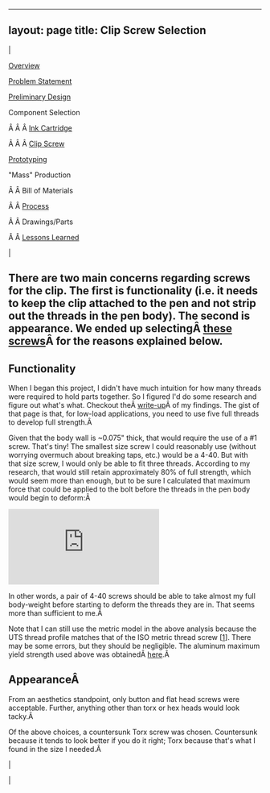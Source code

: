 

---
layout: page
title: Clip Screw Selection
---

  

| 
  

[Overview](https://sites.google.com/site/tayloredwardpeterson/projects/abetterpen)

  

[Problem Statement](https://sites.google.com/site/tayloredwardpeterson/projects/abetterpen/problemstatement)

  

[Preliminary Design](https://sites.google.com/site/tayloredwardpeterson/projects/abetterpen/preliminarydesign)

  

 Component Selection 

 Â Â Â [Ink Cartridge](https://sites.google.com/site/tayloredwardpeterson/projects/abetterpen/cartridgeselection)

 Â Â Â [Clip Screw](https://sites.google.com/site/tayloredwardpeterson/projects/abetterpen/clipscrewselection)

  

[Prototyping](https://sites.google.com/site/tayloredwardpeterson/projects/abetterpen/alphaprototype)

  

 "Mass" Production 

 Â Â Bill of Materials 

 Â Â [Process](https://sites.google.com/site/tayloredwardpeterson/projects/abetterpen/process)

 Â Â Drawings/Parts 

 Â Â [Lessons Learned](https://sites.google.com/site/tayloredwardpeterson/projects/abetterpen/lessonslearned)

 | 

## There are two main concerns regarding screws for the clip. The first is functionality (i.e. it needs to keep the clip attached to the pen and not strip out the threads in the pen body). The second is appearance. We ended up selectingÂ [these screws](http://www.mcmaster.com/#92703a203/=q0xugi)Â for the reasons explained below.

## Functionality

When I began this project, I didn't have much intuition for how many threads were required to hold parts together. So I figured I'd do some research and figure out what's what. Checkout theÂ [write-up](https://sites.google.com/site/tayloredwardpeterson/tutorials/bolts)Â of my findings. The gist of that page is that, for low-load applications, you need to use five full threads to develop full strength.Â 

  

Given that the body wall is ~0.075" thick, that would require the use of a #1 screw. That's tiny! The smallest size screw I could reasonably use (without worrying overmuch about breaking taps, etc.) would be a 4-40. But with that size screw, I would only be able to fit three threads. According to my research, that would still retain approximately 80% of full strength, which would seem more than enough, but to be sure I calculated that maximum force that could be applied to the bolt before the threads in the pen body would begin to deform:Â 

  

 ![](http://latex.codecogs.com/gif.latex?%5Cdpi%7B150%7D&space;%5Cbegin%7Balign*%7D&space;%5Ctext%7BN%7D&space;&=&space;%5Ctext%7Bnumber&space;of&space;threads&space;engaged&space;=&space;3&space;threads%7D%5C%5C&space;%5Ctext%7Bp%7D&space;&=&space;%5Ctext%7Bpitch&space;=&space;0.6350&space;mm/thread%7D%5C%5C&space;%5Ctext%7BD%7D&space;&=&space;%5Ctext%7Bmajor&space;thread&space;diameter&space;=&space;2.8448&space;mm%7D%5C%5C&space;%5Csigma_%7By,i%7D&space;&=&space;%5Ctext%7Binternal&space;thread&space;material&space;yield&space;stress&space;=&space;55&space;MPa%7D%5C%5C&space;%5C%5C&space;L_e&space;&=&space;%5Ctext%7Blength&space;of&space;engagement%7D%5C%5C&space;A_s,i&space;&=&space;%5Ctext%7Bthread&space;shear&space;area&space;for&space;internal&space;threads%7D%5C%5C&space;%5Csigma_%7Bs,i%7D&space;&=%5Ctext%7Binternal&space;thread&space;material&space;yield&space;shear&space;stress%7D%5C%5C&space;T_%7Bmax%7D&space;&=&space;%5Ctext%7Btension&space;which&space;will&space;cause&space;internal&space;threads&space;to&space;deform%7D%5C%5C&space;%5C%5C&space;L_e&space;&=&space;Np&space;=&space;1.905%5C&space;%5Ctext%7Bmm%7D&space;%5C%5C&space;A_%7Bs,i%7D&space;&=&space;0.5625%5Cpi&space;(D-0.54127p)L_e&space;=&space;8.42%5C&space;%5Ctext%7Bmm%7D%5E2%5C%5C&space;%5Csigma_%7Bs,i%7D&space;&=&space;0.62%5Csigma_%7By,i%7D&space;=&space;34.1%5C&space;%5Ctext%7BMPa%7D&space;%5C%5C&space;T_%7Bmax%7D&&space;=&space;A_%7Bs,i%7D%5Csigma_%7Bs,i%7D&space;=&space;287.122%5C&space;%5Ctext%7BN%7D&space;%5Cend%7Balign*%7D)
  

In other words, a pair of 4-40 screws should be able to take almost my full body-weight before starting to deform the threads they are in. That seems more than sufficient to me.Â 

  

Note that I can still use the metric model in the above analysis because the UTS thread profile matches that of the ISO metric thread screw [[1](http://en.wikipedia.org/wiki/Unified_Thread_Standard)]. There may be some errors, but they should be negligible. The aluminum maximum yield strength used above was obtainedÂ [here](http://en.wikipedia.org/wiki/6061_aluminium_alloy).Â 

## AppearanceÂ 

From an aesthetics standpoint, only button and flat head screws were acceptable. Further, anything other than torx or hex heads would look tacky.Â 

  

Of the above choices, a countersunk Torx screw was chosen. Countersunk because it tends to look better if you do it right; Torx because that's what I found in the size I needed.Â 

 | 
  

 |

  

